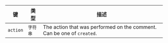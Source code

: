 | 键        | 类型    | 描述                                                                     |
| -------- | ----- | ---------------------------------------------------------------------- |
| `action` | `字符串` | The action that was performed on the comment. Can be one of `created`. |